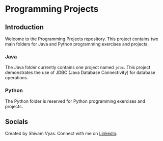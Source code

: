 # Programming Projects

## Introduction

Welcome to the Programming Projects repository. This project contains two main folders for Java and Python programming exercises and projects.

### Java
The Java folder currently contains one project named `jdbc`. This project demonstrates the use of JDBC (Java Database Connectivity) for database operations.

### Python
The Python folder is reserved for Python programming exercises and projects.

## Socials

Created by Shivam Vyas. Connect with me on [LinkedIn](https://linkedin.com/in/shivam-vyas-1807).